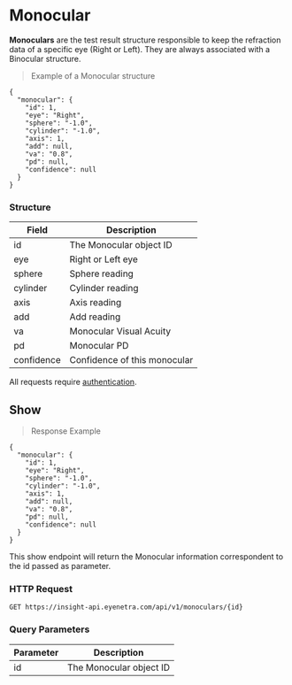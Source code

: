 # Monocular

**Monoculars** are the test result structure responsible to keep the refraction data of a specific eye (Right or Left).
They are always associated with a Binocular structure.

> Example of a Monocular structure

````
{
  "monocular": {
    "id": 1,
    "eye": "Right",
    "sphere": "-1.0",
    "cylinder": "-1.0",
    "axis": 1,
    "add": null,
    "va": "0.8",
    "pd": null,
    "confidence": null
  }
}
````

### Structure

Field           | Description
--------------- | -------------------------------------------------------------------------------
id              | The Monocular object ID
eye             | Right or Left eye
sphere          | Sphere reading
cylinder        | Cylinder reading
axis            | Axis reading
add             | Add reading
va              | Monocular Visual Acuity
pd              | Monocular PD
confidence      | Confidence of this monocular

<aside class="warn">
All requests require <a href="#basic-authentication">authentication</a>.
</aside>

## Show

> Response Example 

````
{
  "monocular": {
    "id": 1,
    "eye": "Right",
    "sphere": "-1.0",
    "cylinder": "-1.0",
    "axis": 1,
    "add": null,
    "va": "0.8",
    "pd": null,
    "confidence": null
  }
}
````

This show endpoint will return the Monocular information correspondent to the id passed as parameter.

### HTTP Request

`GET https://insight-api.eyenetra.com/api/v1/monoculars/{id}`

### Query Parameters

Parameter       | Description
--------------- | -------------------------------------------------------------------------------
id              | The Monocular object ID
